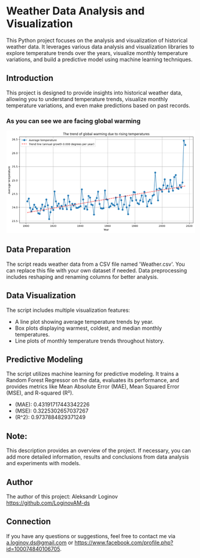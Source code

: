 # Weather Data Analysis and Visualization
This Python project focuses on the analysis and visualization of historical weather data. It leverages various data analysis and visualization libraries to explore temperature trends over the years, visualize monthly temperature variations, and build a predictive model using machine learning techniques.
## Introduction
This project is designed to provide insights into historical weather data, allowing you to understand temperature trends, visualize monthly temperature variations, and even make predictions based on past records.
### As you can see we are facing global warming
![Alt text](image.png)
## Data Preparation
The script reads weather data from a CSV file named 'Weather.csv'. You can replace this file with your own dataset if needed. Data preprocessing includes reshaping and renaming columns for better analysis.
## Data Visualization
The script includes multiple visualization features:

- A line plot showing average temperature trends by year.
- Box plots displaying warmest, coldest, and median monthly temperatures.
- Line plots of monthly temperature trends throughout history.
## Predictive Modeling
The script utilizes machine learning for predictive modeling. It trains a Random Forest Regressor on the data, evaluates its performance, and provides metrics like Mean Absolute Error (MAE), Mean Squared Error (MSE), and R-squared (R²).
- (MAE): 0.43191717443342226
- (MSE): 0.3225302657037267
- (R^2): 0.9737884829371249
## Note:

This description provides an overview of the project. If necessary, you can add more detailed information, results and conclusions from data analysis and experiments with models.
## Author
The author of this project: Aleksandr Loginov   https://github.com/LoginovAM-ds
## Connection
If you have any questions or suggestions, feel free to contact me via a.loginov.ds@gmail.com or https://www.facebook.com/profile.php?id=100074840106705.
